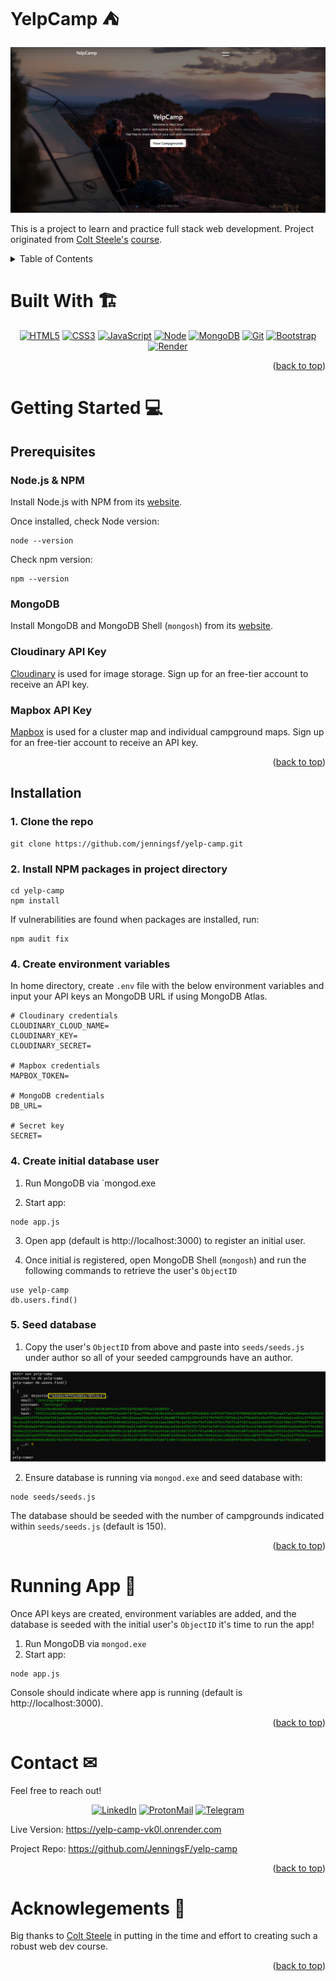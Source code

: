 <a name="readme-top"></a>

# YelpCamp &#x26FA;

<div align="center">

![YelpCamp Screenshot][yelp-camp-screenshot]

</div>

This is a project to learn and practice full stack web development. Project originated from [Colt Steele's][colt-url] [course](https://www.udemy.com/course/the-web-developer-bootcamp/).

<details>
  <summary>Table of Contents</summary>
  <ol>
    <li>
      <a href="#built-with-">Built With</a>
    </li>
    <li>
      <a href="#getting-started-">Getting Started</a>
      <ul>
        <li><a href="#prerequisites">Prerequisites</a></li>
        <li><a href="#installation">Installation</a></li>
      </ul>
    </li>
    <li><a href="#running-app-">Running App</a></li>
    <li><a href="#contact-">Contact</a></li>
    <li><a href="#acknowlegements-">Acknowledgments</a></li>
  </ol>
</details>

# Built With &#x1F3D7; 

<div align="center">

[![HTML5][HTML-shield]][HTML-url]
[![CSS3][CSS-shield]][CSS-url]
[![JavaScript][JavaScript-shield]][JavaScript-url]
[![Node][Node.js-shield]][Node.js-url]
[![MongoDB][MongoDB-shield]][MongoDB-url]
[![Git][Git-shield]][Git-url]
[![Bootstrap][Bootstrap-shield]][Bootstrap-url]
[![Render][Render-shield]][Render-url]
</div>

<p align="right">(<a href="#readme-top">back to top</a>)</p>

# Getting Started &#x1F4BB; 

## Prerequisites

### Node.js & NPM

Install Node.js with NPM from its [website](https://nodejs.org/).

Once installed, check Node version:
```
node --version
```
Check npm version:
```
npm --version
```

### MongoDB

Install MongoDB and MongoDB Shell (`mongosh`) from its [website](https://www.mongodb.com/).

### Cloudinary API Key

[Cloudinary](https://cloudinary.com/) is used for image storage. Sign up for an free-tier account to receive an API key.

### Mapbox API Key

[Mapbox](https://www.mapbox.com/) is used for a cluster map and individual campground maps. Sign up for an free-tier account to receive an API key.

<p align="right">(<a href="#readme-top">back to top</a>)</p>

## Installation

### 1. Clone the repo
```
git clone https://github.com/jenningsf/yelp-camp.git
```

### 2. Install NPM packages in project directory
```
cd yelp-camp
npm install
```

If vulnerabilities are found when packages are installed, run:
```
npm audit fix
```

### 4. Create environment variables

In home directory, create `.env` file with the below environment variables and input your API keys an MongoDB URL if using MongoDB Atlas.
```
# Cloudinary credentials
CLOUDINARY_CLOUD_NAME=
CLOUDINARY_KEY=
CLOUDINARY_SECRET=

# Mapbox credentials
MAPBOX_TOKEN=

# MongoDB credentials
DB_URL=

# Secret key
SECRET=
```

### 4. Create initial database user

1. Run MongoDB via `mongod.exe

2. Start app:
```
node app.js
```

3. Open app (default is http://localhost:3000) to register an initial user.

4. Once initial is registered, open MongoDB Shell (`mongosh`) and run the following commands to retrieve the user's `ObjectID`

```
use yelp-camp
db.users.find()
```

### 5. Seed database


1. Copy the user's `ObjectID` from above and paste into `seeds/seeds.js` under author so all of your seeded campgrounds have an author.

![MongoDB Shell Screenshot][mongosh-screenshot]

2. Ensure database is running via `mongod.exe` and seed database with:
```
node seeds/seeds.js
```

The database should be seeded with the number of campgrounds indicated within `seeds/seeds.js` (default is 150).

<p align="right">(<a href="#readme-top">back to top</a>)</p>

# Running App &#x1F680;

Once API keys are created, environment variables are added, and the database is seeded with the initial user's `ObjectID` it's time to run the app!

1. Run MongoDB via `mongod.exe`
3. Start app:
```
node app.js
```
Console should indicate where app is running (default is http://localhost:3000).

<p align="right">(<a href="#readme-top">back to top</a>)</p>

# Contact &#x2709;

Feel free to reach out!
<div align="center">

[![LinkedIn][LinkedIn-shield]][LinkedIn-url]
[![ProtonMail][ProtonMail-shield]][ProtonMail-url]
[![Telegram][Telegram-shield]][Telegram-url]

</div>

Live Version: https://yelp-camp-vk0l.onrender.com

Project Repo: https://github.com/JenningsF/yelp-camp

<p align="right">(<a href="#readme-top">back to top</a>)</p>

# Acknowlegements &#x1F64C;

Big thanks to [Colt Steele][colt-url] in putting in the time and effort to creating such a robust web dev course.

<p align="right">(<a href="#readme-top">back to top</a>)</p>

<!-- Links & Images -->
[yelp-camp-screenshot]: images/yelp-camp-screenshot.png "Screenshot of YelpCamp app"
[mongosh-screenshot]: images/mongosh-screenshot.png "Screenshot of MongoDB Shell showing the user ObjectID"
[colt-url]: https://www.udemy.com/user/coltsteele/
[HTML-shield]: https://img.shields.io/badge/HTML5-E34F26?style=flat-square&logo=html5&logoColor=white 
[HTML-url]: https://developer.mozilla.org/en-US/docs/Web/HTML
[CSS-shield]: https://img.shields.io/badge/CSS3-1572B6?style=flat-square&logo=css3&logoColor=white
[CSS-url]: https://developer.mozilla.org/en-US/docs/Web/CSS
[JavaScript-shield]: https://img.shields.io/badge/JavaScript-323330?style=flat-square&logo=javascript&logoColor=F7DF1E
[JavaScript-url]: https://developer.mozilla.org/en-US/docs/Web/JavaScript
[Node.js-shield]: https://img.shields.io/badge/Nodejs-43853d?style=flat-square&logo=Node.js&logoColor=white
[Node.js-url]: https://nodejs.org/en/
[MongoDB-shield]: https://img.shields.io/badge/MongoDB-47a248?style=flat-square&logo=MongoDB&logoColor=white
[MongoDB-url]: https://www.mongodb.com/
[Git-shield]: https://img.shields.io/badge/Git-F05032?style=flat-square&logo=git&logoColor=white
[Git-url]: https://git-scm.com/
[Bootstrap-shield]: https://img.shields.io/badge/Boostrap-7952B3?style=flat-square&logo=bootstrap&logoColor=white
[Bootstrap-url]: https://getbootstrap.com/
[Render-shield]: https://img.shields.io/badge/Render-323330?style=flat-square&logo=Render&logoColor=46E3B7
[Render-url]: https://render.com/
[LinkedIn-shield]: https://img.shields.io/badge/LinkedIn-323330?style=for-the-badge&logo=linkedin&logoColor=0077B5
[LinkedIn-url]: https://www.linkedin.com/in/jenningsf/
[ProtonMail-shield]: https://img.shields.io/badge/ProtonMail-323330?style=for-the-badge&logo=protonmail&logoColor=8B89CC
[ProtonMail-url]: mailto:jenningsf@protonmail.com
[Telegram-shield]: https://img.shields.io/badge/Telegram-323330?style=for-the-badge&logo=telegram&logoColor=26A5E4
[Telegram-url]: https://t.me/jenningsf/
